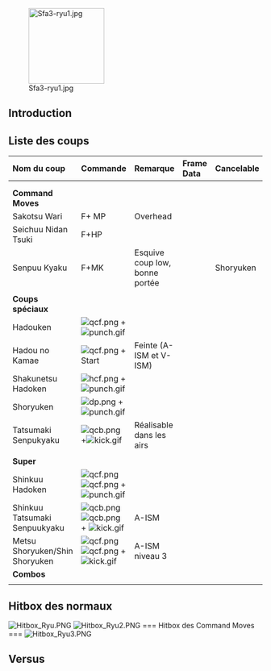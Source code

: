 <figure>
<img src="Sfa3-ryu1.jpg" title="Sfa3-ryu1.jpg" width="150"
alt="Sfa3-ryu1.jpg" />
<figcaption aria-hidden="true">Sfa3-ryu1.jpg</figcaption>
</figure>

## Introduction

## Liste des coups

| Nom du coup                    | Commande                                                                  | Remarque                       | Frame Data | Cancelable | Dommages |
|:-------------------------------|:--------------------------------------------------------------------------|:-------------------------------|:-----------|:-----------|:---------|
|                                |                                                                           |                                |            |            |          |
|                                |                                                                           |                                |            |            |          |
| **Command Moves**              |                                                                           |                                |            |            |          |
| Sakotsu Wari                   | F+ MP                                                                     | Overhead                       |            |            |          |
| Seichuu Nidan Tsuki            | F+HP                                                                      |                                |            |            |          |
| Senpuu Kyaku                   | F+MK                                                                      | Esquive coup low, bonne portée |            | Shoryuken  |          |
|                                |                                                                           |                                |            |            |          |
| **Coups spéciaux**             |                                                                           |                                |            |            |          |
| Hadouken                       | ![](qcf.png "qcf.png") + ![](punch.gif "punch.gif")                       |                                |            |            |          |
| Hadou no Kamae                 | ![](qcf.png "qcf.png") + Start                                            | Feinte (A-ISM et V-ISM)        |            |            |          |
| Shakunetsu Hadoken             | ![](hcf.png "hcf.png") + ![](punch.gif "punch.gif")                       |                                |            |            |          |
| Shoryuken                      | ![](dp.png "dp.png") + ![](punch.gif "punch.gif")                         |                                |            |            |          |
| Tatsumaki Senpukyaku           | ![](qcb.png "qcb.png") +![](kick.gif "kick.gif")                          | Réalisable dans les airs       |            |            |          |
|                                |                                                                           |                                |            |            |          |
| **Super**                      |                                                                           |                                |            |            |          |
| Shinkuu Hadoken                | ![](qcf.png "qcf.png")![](qcf.png "qcf.png") + ![](punch.gif "punch.gif") |                                |            |            |          |
| Shinkuu Tatsumaki Senpuukyaku  | ![](qcb.png "qcb.png")![](qcb.png "qcb.png") + ![](kick.gif "kick.gif")   | A-ISM                          |            |            |          |
| Metsu Shoryuken/Shin Shoryuken | ![](qcf.png "qcf.png")![](qcf.png "qcf.png") + ![](kick.gif "kick.gif")   | A-ISM niveau 3                 |            |            |          |
| **Combos**                     |                                                                           |                                |            |            |          |
|                                |                                                                           |                                |            |            |          |

## Hitbox des normaux

![](Hitbox_Ryu.PNG "Hitbox_Ryu.PNG")
![](Hitbox_Ryu2.PNG‎ "Hitbox_Ryu2.PNG‎") === Hitbox des Command Moves ===
![](Hitbox_Ryu3.PNG "Hitbox_Ryu3.PNG")

## Versus
